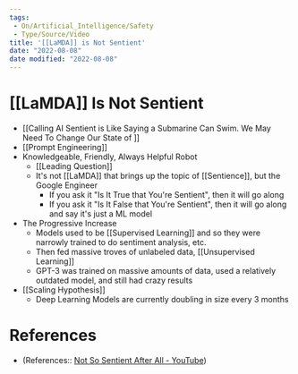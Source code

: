```yaml
---
tags:
 - On/Artificial_Intelligence/Safety
 - Type/Source/Video
title: '[[LaMDA]] is Not Sentient'
date: "2022-08-08"
date modified: "2022-08-08"
---
```


# [[LaMDA]] Is Not Sentient
- [[Calling AI Sentient is Like Saying a Submarine Can Swim. We May Need To Change Our State of ]]
- [[Prompt Engineering]]
- Knowledgeable, Friendly, Always Helpful Robot
	- [[Leading Question]]
	- It's not [[LaMDA]] that brings up the topic of [[Sentience]], but the Google Engineer
		- If you ask it "Is It True that You're Sentient", then it will go along
		- If you ask it "Is It False that You're Sentient", then it will go along and say it's just a ML model
- The Progressive Increase
	- Models used to be [[Supervised Learning]] and so they were narrowly trained to do sentiment analysis, etc.
	- Then fed massive troves of unlabeled data, [[Unsupervised Learning]]
	- GPT-3 was trained on massive amounts of data, used a relatively outdated model, and still had crazy results
- [[Scaling Hypothesis]]
	- Deep Learning Models are currently doubling in size every 3 months

# References
- (References:: [Not So Sentient After All - YouTube](https://www.youtube.com/watch?v=lRp9y_VRb3g))
